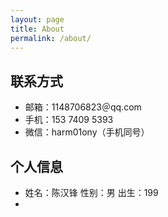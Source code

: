 ```yaml
---
layout: page
title: About
permalink: /about/
---
```

## 联系方式
- 邮箱：1148706823＠qq.com
- 手机：153 7409 5393
- 微信：harm01ony（手机同号）
## 个人信息
- 姓名：陈汉锋    性别：男    出生：199
- 
<!--stackedit_data:
eyJoaXN0b3J5IjpbMTQ4MDM0MjEzNCwtODU4OTIxNTNdfQ==
-->